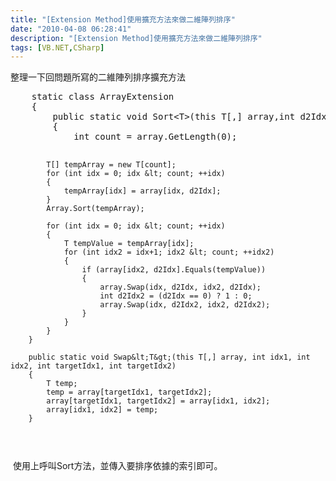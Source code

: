```yaml
---
title: "[Extension Method]使用擴充方法來做二維陣列排序"
date: "2010-04-08 06:28:41"
description: "[Extension Method]使用擴充方法來做二維陣列排序"
tags: [VB.NET,CSharp]
---
```


<p>整理一下回問題所寫的二維陣列排序擴充方法 </p><pre class="C#" name="code" rows="25" cols="70">
    static class ArrayExtension
    {
        public static void Sort&lt;T&gt;(this T[,] array,int d2Idx)
        {            
            int count = array.GetLength(0);
            
            T[] tempArray = new T[count];                        
            for (int idx = 0; idx &lt; count; ++idx)
            {
                tempArray[idx] = array[idx, d2Idx];                
            }
            Array.Sort(tempArray);

            for (int idx = 0; idx &lt; count; ++idx)
            {
                T tempValue = tempArray[idx];
                for (int idx2 = idx+1; idx2 &lt; count; ++idx2)
                {
                    if (array[idx2, d2Idx].Equals(tempValue))
                    {
                        array.Swap(idx, d2Idx, idx2, d2Idx);
                        int d2Idx2 = (d2Idx == 0) ? 1 : 0;
                        array.Swap(idx, d2Idx2, idx2, d2Idx2);
                    }
                }
            }
        }

        public static void Swap&lt;T&gt;(this T[,] array, int idx1, int idx2, int targetIdx1, int targetIdx2)
        {
            T temp;
            temp = array[targetIdx1, targetIdx2];
            array[targetIdx1, targetIdx2] = array[idx1, idx2];
            array[idx1, idx2] = temp;
        }

</pre><p> 使用上呼叫Sort方法，並傳入要排序依據的索引即可。</p>
